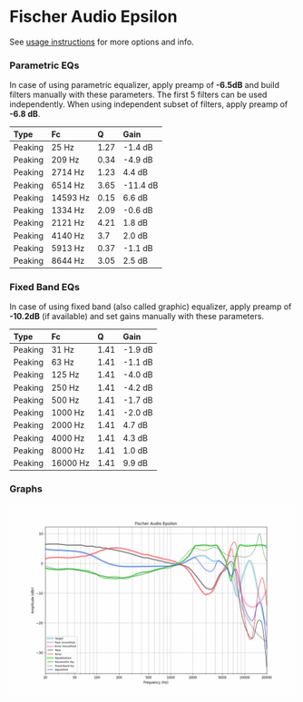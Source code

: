 # Fischer Audio Epsilon
See [usage instructions](https://github.com/jaakkopasanen/AutoEq#usage) for more options and info.

### Parametric EQs
In case of using parametric equalizer, apply preamp of **-6.5dB** and build filters manually
with these parameters. The first 5 filters can be used independently.
When using independent subset of filters, apply preamp of **-6.8 dB**.

| Type    | Fc       |    Q | Gain     |
|:--------|:---------|:-----|:---------|
| Peaking | 25 Hz    | 1.27 | -1.4 dB  |
| Peaking | 209 Hz   | 0.34 | -4.9 dB  |
| Peaking | 2714 Hz  | 1.23 | 4.4 dB   |
| Peaking | 6514 Hz  | 3.65 | -11.4 dB |
| Peaking | 14593 Hz | 0.15 | 6.6 dB   |
| Peaking | 1334 Hz  | 2.09 | -0.6 dB  |
| Peaking | 2121 Hz  | 4.21 | 1.8 dB   |
| Peaking | 4140 Hz  | 3.7  | 2.0 dB   |
| Peaking | 5913 Hz  | 0.37 | -1.1 dB  |
| Peaking | 8644 Hz  | 3.05 | 2.5 dB   |

### Fixed Band EQs
In case of using fixed band (also called graphic) equalizer, apply preamp of **-10.2dB**
(if available) and set gains manually with these parameters.

| Type    | Fc       |    Q | Gain    |
|:--------|:---------|:-----|:--------|
| Peaking | 31 Hz    | 1.41 | -1.9 dB |
| Peaking | 63 Hz    | 1.41 | -1.1 dB |
| Peaking | 125 Hz   | 1.41 | -4.0 dB |
| Peaking | 250 Hz   | 1.41 | -4.2 dB |
| Peaking | 500 Hz   | 1.41 | -1.7 dB |
| Peaking | 1000 Hz  | 1.41 | -2.0 dB |
| Peaking | 2000 Hz  | 1.41 | 4.7 dB  |
| Peaking | 4000 Hz  | 1.41 | 4.3 dB  |
| Peaking | 8000 Hz  | 1.41 | 1.0 dB  |
| Peaking | 16000 Hz | 1.41 | 9.9 dB  |

### Graphs
![](./Fischer%20Audio%20Epsilon.png)